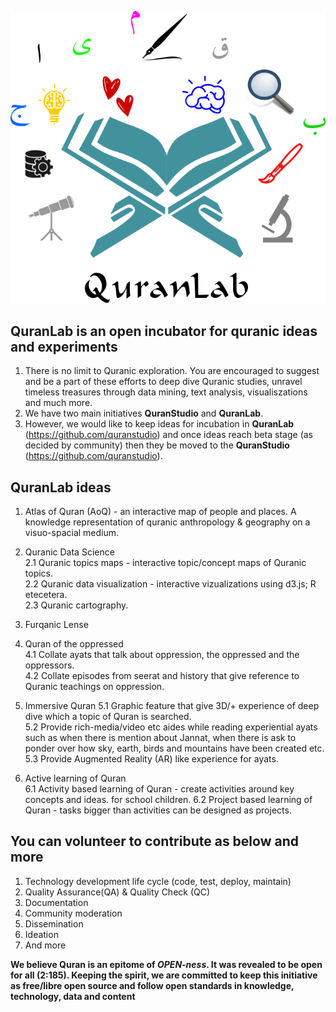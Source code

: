 
![QL, The QuranLab](/assets/images/QuranLab-logo.png)

QuranLab is an open incubator for quranic ideas and experiments
---------------------------------------------------------------

1. There is no limit to Quranic exploration. You are encouraged to suggest and be a part of these efforts to deep dive Quranic studies, unravel timeless treasures through data mining, text analysis, visualiszations and much more.   
2. We have two main initiatives **QuranStudio** and **QuranLab**. 
3. However, we would like to keep ideas for incubation in **QuranLab** (https://github.com/quranstudio) and once ideas reach beta stage (as decided by community) then they be moved to the **QuranStudio** (https://github.com/quranstudio). 


QuranLab ideas
-------------------
1. Atlas of Quran (AoQ) - an interactive map of people and places. A knowledge representation of quranic anthropology & geography on a visuo-spacial medium. 

2. Quranic Data Science   
   2.1 Quranic topics maps - interactive topic/concept maps of Quranic topics.  
   2.2 Quranic data visualization - interactive vizualizations using d3.js; R etecetera.  
   2.3 Quranic cartography.

3. Furqanic Lense  

4. Quran of the oppressed  
   4.1 Collate ayats that talk about oppression, the oppressed and the oppressors.  
   4.2 Collate episodes from seerat and history that give reference to Quranic teachings on oppression.

5. Immersive Quran
   5.1 Graphic feature that give 3D/+ experience of deep dive which a topic of Quran is searched.  
   5.2 Provide rich-media/video etc aides while reading experiential ayats such as when there is mention about Jannat, when there is ask to ponder over how sky, earth, birds and mountains have been created etc.  
   5.3 Provide Augmented Reality (AR) like experience for ayats.  
   
6. Active learning of Quran  
   6.1 Activity based learning of Quran - create activities around key concepts and ideas. for school children.
   6.2 Project based learning of Quran - tasks bigger than activities can be designed as projects.  

You can volunteer to contribute as below and more
-------------------------------------------------
1. Technology development life cycle (code, test, deploy, maintain)
2. Quality Assurance(QA) & Quality Check (QC)   
2. Documentation  
3. Community moderation  
4. Dissemination  
5. Ideation  
6. And more  

**We believe Quran is an epitome of _OPEN-ness_. It was revealed to be open for all (2:185). Keeping the spirit, we are committed to keep this initiative as free/libre open source and follow open standards in knowledge, technology, data and content**
